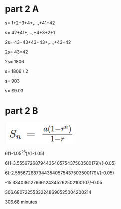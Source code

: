 # part 2 A
s= 1+2+3+4+,...,+41+42

s= 42+41+,...,+4+3+2+1

2s= 43+43+43+43+,...,+43+42

2s= 43*42

2s= 1806

s= 1806 / 2

s= 903

s= £9.03
# part 2 B
![equasion](https://github.com/kin14270476/Maths/blob/master/assignment1/equasion.png)

6(1-1.05<sup>26</sup>)/(1-1.05)

6(1-3.5556726879443540575437503500179)/(-0.05)

6(-2.5556726879443540575437503500179)/(-0.05)

-15.334036127666124345262502100107/-0.05

306.68072255332248690525004200214

306.68 minutes
